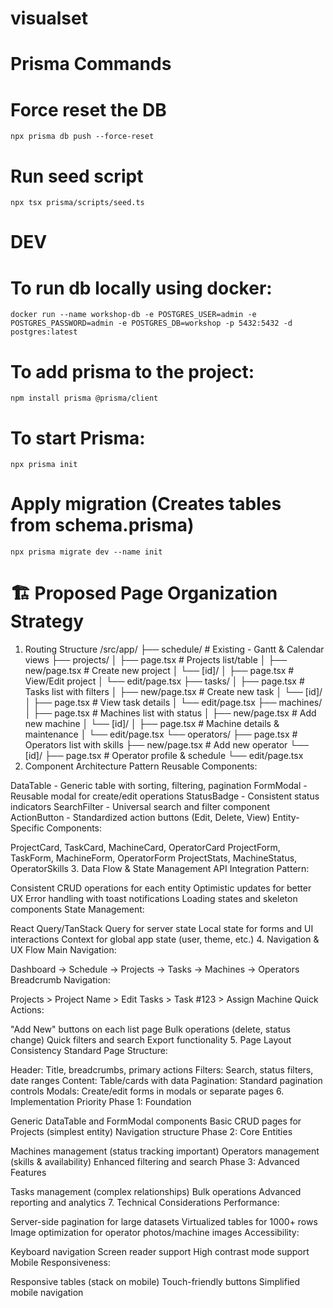 # visualset

# Prisma Commands
    
# Force reset the DB
    npx prisma db push --force-reset
# Run seed script
    npx tsx prisma/scripts/seed.ts

# DEV
# To run db locally using docker:
    docker run --name workshop-db -e POSTGRES_USER=admin -e POSTGRES_PASSWORD=admin -e POSTGRES_DB=workshop -p 5432:5432 -d postgres:latest

# To add prisma to the project:
    npm install prisma @prisma/client

# To start Prisma:
    npx prisma init

# Apply migration (Creates tables from schema.prisma)
    npx prisma migrate dev --name init


# 🏗️ Proposed Page Organization Strategy
1. Routing Structure
/src/app/
├── schedule/           # Existing - Gantt & Calendar views
├── projects/
│   ├── page.tsx       # Projects list/table
│   ├── new/page.tsx   # Create new project
│   └── [id]/
│       ├── page.tsx   # View/Edit project
│       └── edit/page.tsx
├── tasks/
│   ├── page.tsx       # Tasks list with filters
│   ├── new/page.tsx   # Create new task
│   └── [id]/
│       ├── page.tsx   # View task details
│       └── edit/page.tsx
├── machines/
│   ├── page.tsx       # Machines list with status
│   ├── new/page.tsx   # Add new machine
│   └── [id]/
│       ├── page.tsx   # Machine details & maintenance
│       └── edit/page.tsx
└── operators/
    ├── page.tsx       # Operators list with skills
    ├── new/page.tsx   # Add new operator
    └── [id]/
        ├── page.tsx   # Operator profile & schedule
        └── edit/page.tsx
2. Component Architecture Pattern
Reusable Components:

DataTable - Generic table with sorting, filtering, pagination
FormModal - Reusable modal for create/edit operations
StatusBadge - Consistent status indicators
SearchFilter - Universal search and filter component
ActionButton - Standardized action buttons (Edit, Delete, View)
Entity-Specific Components:

ProjectCard, TaskCard, MachineCard, OperatorCard
ProjectForm, TaskForm, MachineForm, OperatorForm
ProjectStats, MachineStatus, OperatorSkills
3. Data Flow & State Management
API Integration Pattern:

Consistent CRUD operations for each entity
Optimistic updates for better UX
Error handling with toast notifications
Loading states and skeleton components
State Management:

React Query/TanStack Query for server state
Local state for forms and UI interactions
Context for global app state (user, theme, etc.)
4. Navigation & UX Flow
Main Navigation:

Dashboard → Schedule → Projects → Tasks → Machines → Operators
Breadcrumb Navigation:

Projects > Project Name > Edit
Tasks > Task #123 > Assign Machine
Quick Actions:

"Add New" buttons on each list page
Bulk operations (delete, status change)
Quick filters and search
Export functionality
5. Page Layout Consistency
Standard Page Structure:

Header: Title, breadcrumbs, primary actions
Filters: Search, status filters, date ranges
Content: Table/cards with data
Pagination: Standard pagination controls
Modals: Create/edit forms in modals or separate pages
6. Implementation Priority
Phase 1: Foundation

Generic DataTable and FormModal components
Basic CRUD pages for Projects (simplest entity)
Navigation structure
Phase 2: Core Entities

Machines management (status tracking important)
Operators management (skills & availability)
Enhanced filtering and search
Phase 3: Advanced Features

Tasks management (complex relationships)
Bulk operations
Advanced reporting and analytics
7. Technical Considerations
Performance:

Server-side pagination for large datasets
Virtualized tables for 1000+ rows
Image optimization for operator photos/machine images
Accessibility:

Keyboard navigation
Screen reader support
High contrast mode support
Mobile Responsiveness:

Responsive tables (stack on mobile)
Touch-friendly buttons
Simplified mobile navigation